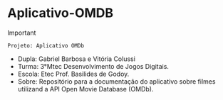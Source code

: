 # Aplicativo-OMDB

>[!Important]
 > `Projeto: Aplicativo OMDb`
>- Dupla: Gabriel Barbosa e Vitória Colussi
>- Turma: 3°Mtec Desenvolvimento de Jogos Digitais.
>- Escola: Etec Prof. Basilides de Godoy.
>- Sobre: Repositório para a documentação do aplicativo sobre filmes utilizand a API Open Movie Database (OMDb).
